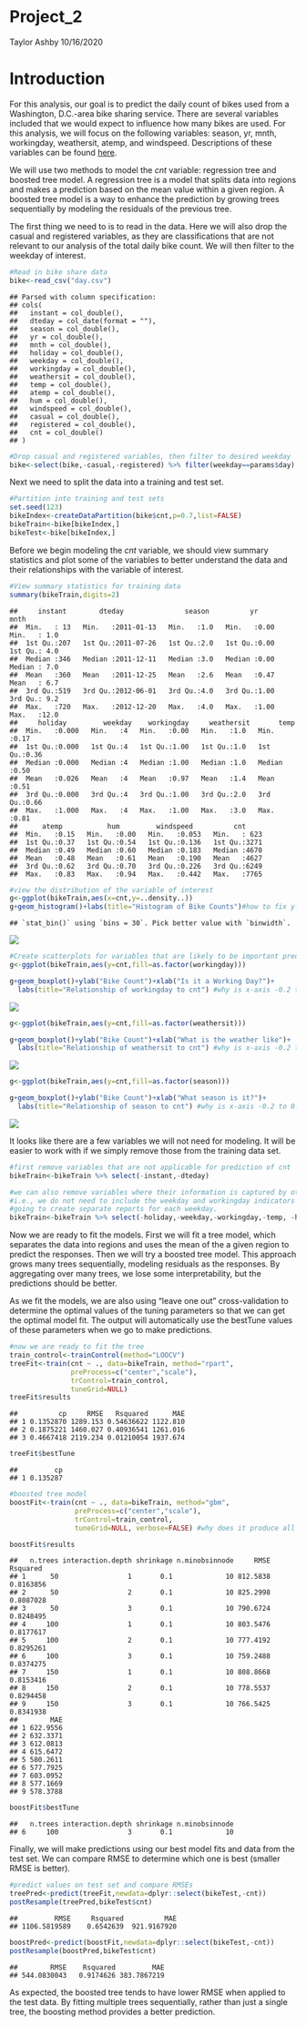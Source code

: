 Project\_2
================
Taylor Ashby
10/16/2020

# Introduction

For this analysis, our goal is to predict the daily count of bikes used
from a Washington, D.C.-area bike sharing service. There are several
variables included that we would expect to influence how many bikes are
used. For this analysis, we will focus on the following variables:
season, yr, mnth, workingday, weathersit, atemp, and windspeed.
Descriptions of these variables can be found
[here](https://archive.ics.uci.edu/ml/datasets/Bike+Sharing+Dataset).

We will use two methods to model the *cnt* variable: regression tree and
boosted tree model. A regression tree is a model that splits data into
regions and makes a prediction based on the mean value within a given
region. A boosted tree model is a way to enhance the prediction by
growing trees sequentially by modeling the residuals of the previous
tree.

The first thing we need to is to read in the data. Here we will also
drop the casual and registered variables, as they are classifications
that are not relevant to our analysis of the total daily bike count. We
will then filter to the weekday of interest.

``` r
#Read in bike share data
bike<-read_csv("day.csv")
```

    ## Parsed with column specification:
    ## cols(
    ##   instant = col_double(),
    ##   dteday = col_date(format = ""),
    ##   season = col_double(),
    ##   yr = col_double(),
    ##   mnth = col_double(),
    ##   holiday = col_double(),
    ##   weekday = col_double(),
    ##   workingday = col_double(),
    ##   weathersit = col_double(),
    ##   temp = col_double(),
    ##   atemp = col_double(),
    ##   hum = col_double(),
    ##   windspeed = col_double(),
    ##   casual = col_double(),
    ##   registered = col_double(),
    ##   cnt = col_double()
    ## )

``` r
#Drop casual and registered variables, then filter to desired weekday
bike<-select(bike,-casual,-registered) %>% filter(weekday==params$day)
```

Next we need to split the data into a training and test set.

``` r
#Partition into training and test sets
set.seed(123)
bikeIndex<-createDataPartition(bike$cnt,p=0.7,list=FALSE)
bikeTrain<-bike[bikeIndex,]
bikeTest<-bike[bikeIndex,]
```

Before we begin modeling the *cnt* variable, we should view summary
statistics and plot some of the variables to better understand the data
and their relationships with the variable of interest.

``` r
#View summary statistics for training data
summary(bikeTrain,digits=2)
```

    ##     instant        dteday               season          yr            mnth     
    ##  Min.   : 13   Min.   :2011-01-13   Min.   :1.0   Min.   :0.00   Min.   : 1.0  
    ##  1st Qu.:207   1st Qu.:2011-07-26   1st Qu.:2.0   1st Qu.:0.00   1st Qu.: 4.0  
    ##  Median :346   Median :2011-12-11   Median :3.0   Median :0.00   Median : 7.0  
    ##  Mean   :360   Mean   :2011-12-25   Mean   :2.6   Mean   :0.47   Mean   : 6.7  
    ##  3rd Qu.:519   3rd Qu.:2012-06-01   3rd Qu.:4.0   3rd Qu.:1.00   3rd Qu.: 9.2  
    ##  Max.   :720   Max.   :2012-12-20   Max.   :4.0   Max.   :1.00   Max.   :12.0  
    ##     holiday         weekday    workingday     weathersit       temp     
    ##  Min.   :0.000   Min.   :4   Min.   :0.00   Min.   :1.0   Min.   :0.17  
    ##  1st Qu.:0.000   1st Qu.:4   1st Qu.:1.00   1st Qu.:1.0   1st Qu.:0.36  
    ##  Median :0.000   Median :4   Median :1.00   Median :1.0   Median :0.50  
    ##  Mean   :0.026   Mean   :4   Mean   :0.97   Mean   :1.4   Mean   :0.51  
    ##  3rd Qu.:0.000   3rd Qu.:4   3rd Qu.:1.00   3rd Qu.:2.0   3rd Qu.:0.66  
    ##  Max.   :1.000   Max.   :4   Max.   :1.00   Max.   :3.0   Max.   :0.81  
    ##      atemp           hum         windspeed          cnt      
    ##  Min.   :0.15   Min.   :0.00   Min.   :0.053   Min.   : 623  
    ##  1st Qu.:0.37   1st Qu.:0.54   1st Qu.:0.136   1st Qu.:3271  
    ##  Median :0.49   Median :0.60   Median :0.183   Median :4670  
    ##  Mean   :0.48   Mean   :0.61   Mean   :0.190   Mean   :4627  
    ##  3rd Qu.:0.62   3rd Qu.:0.70   3rd Qu.:0.226   3rd Qu.:6249  
    ##  Max.   :0.83   Max.   :0.94   Max.   :0.442   Max.   :7765

``` r
#view the distribution of the variable of interest
g<-ggplot(bikeTrain,aes(x=cnt,y=..density..))
g+geom_histogram()+labs(title="Histogram of Bike Counts")#how to fix y-axis %s
```

    ## `stat_bin()` using `bins = 30`. Pick better value with `binwidth`.

![](Thursday_files/figure-gfm/EDA-1.png)<!-- -->

``` r
#Create scatterplots for variables that are likely to be important predictors
g<-ggplot(bikeTrain,aes(y=cnt,fill=as.factor(workingday)))

g+geom_boxplot()+ylab("Bike Count")+xlab("Is it a Working Day?")+ 
  labs(title="Relationship of workingday to cnt") #why is x-axis -0.2 to 0.2?
```

![](Thursday_files/figure-gfm/EDA-2.png)<!-- -->

``` r
g<-ggplot(bikeTrain,aes(y=cnt,fill=as.factor(weathersit)))

g+geom_boxplot()+ylab("Bike Count")+xlab("What is the weather like")+ 
  labs(title="Relationship of weathersit to cnt") #why is x-axis -0.2 to 0.2?
```

![](Thursday_files/figure-gfm/EDA-3.png)<!-- -->

``` r
g<-ggplot(bikeTrain,aes(y=cnt,fill=as.factor(season)))

g+geom_boxplot()+ylab("Bike Count")+xlab("What season is it?")+ 
  labs(title="Relationship of season to cnt") #why is x-axis -0.2 to 0.2?
```

![](Thursday_files/figure-gfm/EDA-4.png)<!-- -->

It looks like there are a few variables we will not need for modeling.
It will be easier to work with if we simply remove those from the
training data set.

``` r
#first remove variables that are not applicable for prediction of cnt
bikeTrain<-bikeTrain %>% select(-instant,-dteday)

#we can also remove variables where their information is captured by other variables
#i.e., we do not need to include the weekday and workingday indicators since we are
#going to create separate reports for each weekday.
bikeTrain<-bikeTrain %>% select(-holiday,-weekday,-workingday,-temp, -hum)
```

Now we are ready to fit the models. First we will fit a tree model,
which separates the data into regions and uses the mean of the a given
region to predict the responses. Then we will try a boosted tree model.
This approach grows many trees sequentially, modeling residuals as the
responses. By aggregating over many trees, we lose some
interpretability, but the predictions should be better.

As we fit the models, we are also using “leave one out” cross-validation
to determine the optimal values of the tuning parameters so that we can
get the optimal model fit. The output will automatically use the
bestTune values of these parameters when we go to make predictions.

``` r
#now we are ready to fit the tree
train_control<-trainControl(method="LOOCV")
treeFit<-train(cnt ~ ., data=bikeTrain, method="rpart", 
               preProcess=c("center","scale"),
               trControl=train_control, 
               tuneGrid=NULL)
treeFit$results
```

    ##          cp     RMSE   Rsquared      MAE
    ## 1 0.1352870 1289.153 0.54636622 1122.810
    ## 2 0.1875221 1460.027 0.40936541 1261.016
    ## 3 0.4667418 2119.234 0.01210054 1937.674

``` r
treeFit$bestTune
```

    ##         cp
    ## 1 0.135287

``` r
#boosted tree model
boostFit<-train(cnt ~ ., data=bikeTrain, method="gbm", 
                preProcess=c("center","scale"),
                trControl=train_control, 
                tuneGrid=NULL, verbose=FALSE) #why does it produce all those different iterations, with no apparent variation?

boostFit$results
```

    ##   n.trees interaction.depth shrinkage n.minobsinnode     RMSE  Rsquared
    ## 1      50                 1       0.1             10 812.5838 0.8163856
    ## 2      50                 2       0.1             10 825.2998 0.8087028
    ## 3      50                 3       0.1             10 790.6724 0.8248495
    ## 4     100                 1       0.1             10 803.5476 0.8177617
    ## 5     100                 2       0.1             10 777.4192 0.8295261
    ## 6     100                 3       0.1             10 759.2488 0.8374275
    ## 7     150                 1       0.1             10 808.8668 0.8153416
    ## 8     150                 2       0.1             10 778.5537 0.8294458
    ## 9     150                 3       0.1             10 766.5425 0.8341938
    ##        MAE
    ## 1 622.9556
    ## 2 632.3371
    ## 3 612.0813
    ## 4 615.6472
    ## 5 580.2611
    ## 6 577.7925
    ## 7 603.0952
    ## 8 577.1669
    ## 9 578.3788

``` r
boostFit$bestTune
```

    ##   n.trees interaction.depth shrinkage n.minobsinnode
    ## 6     100                 3       0.1             10

Finally, we will make predictions using our best model fits and data
from the test set. We can compare RMSE to determine which one is best
(smaller RMSE is better).

``` r
#predict values on test set and compare RMSEs
treePred<-predict(treeFit,newdata=dplyr::select(bikeTest,-cnt))
postResample(treePred,bikeTest$cnt)
```

    ##         RMSE     Rsquared          MAE 
    ## 1106.5819589    0.6542639  921.9167920

``` r
boostPred<-predict(boostFit,newdata=dplyr::select(bikeTest,-cnt))
postResample(boostPred,bikeTest$cnt)
```

    ##        RMSE    Rsquared         MAE 
    ## 544.0830043   0.9174626 383.7867219

As expected, the boosted tree tends to have lower RMSE when applied to
the test data. By fitting multiple trees sequentially, rather than just
a single tree, the boosting method provides a better prediction.
